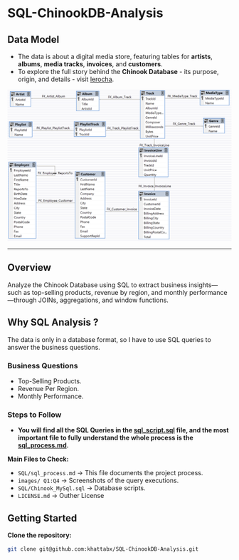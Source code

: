 # SQL-ChinookDB-Analysis

## Data Model

- The data is about a digital media store, featuring tables for **artists**, **albums**, **media tracks**, **invoices**, and **customers**.
- To explore the full story behind the **Chinook Database** - its purpose, origin, and details - visit [lerocha](https://github.com/lerocha/chinook-database).

![ERD](assets/ERD.png)

---

## Overview

Analyze the Chinook Database using SQL to extract business insights—such as top-selling products, revenue by region, and monthly performance—through JOINs, aggregations, and window functions.

## Why SQL Analysis ?

The data is only in a database format, so I have to use SQL queries to answer the business questions.

### Business Questions

- Top-Selling Products.
- Revenue Per Region.
- Monthly Performance.

### Steps to Follow

- **You will find all the SQL Queries in the [sql_script.sql](SQL/) file, and the most important file to fully understand the whole process is the [sql_process.md](SQL/).**

**Main Files to Check:**

- `SQL/sql_process.md` → This file documents the project process.
- `images/ Q1:Q4` → Screenshots of the query executions.
- `SQL/Chinook_MySql.sql` → Database scripts.
- `LICENSE.md` → Outher License

## Getting Started

**Clone the repository:**

```bash
git clone git@github.com:khattabx/SQL-ChinookDB-Analysis.git
```

